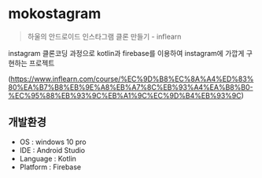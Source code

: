 # mokostagram
> 하울의 안드로이드 인스타그램 클론 만들기 - inflearn

instagram 클론코딩 과정으로
kotlin과 firebase를 이용하여 instagram에 가깝게 구현하는 프로젝트

(https://www.inflearn.com/course/%EC%9D%B8%EC%8A%A4%ED%83%80%EA%B7%B8%EB%9E%A8%EB%A7%8C%EB%93%A4%EA%B8%B0-%EC%95%88%EB%93%9C%EB%A1%9C%EC%9D%B4%EB%93%9C)


## 개발환경

* OS : windows 10 pro
* IDE : Android Studio
* Language : Kotlin
* Platform : Firebase
